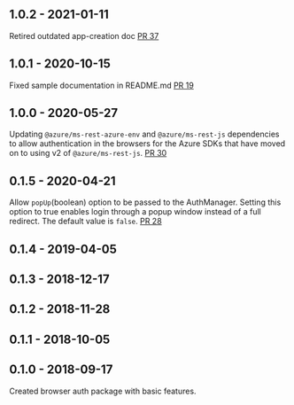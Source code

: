## 1.0.2 - 2021-01-11

Retired outdated app-creation doc [PR 37](https://github.com/Azure/ms-rest-browserauth/pull/37)

## 1.0.1 - 2020-10-15

Fixed sample documentation in README.md [PR 19](https://github.com/Azure/ms-rest-browserauth/pull/19)

## 1.0.0 - 2020-05-27

Updating `@azure/ms-rest-azure-env` and `@azure/ms-rest-js` dependencies to allow authentication in the browsers for the Azure SDKs that have moved on to using v2 of `@azure/ms-rest-js`.
[PR 30](https://github.com/Azure/ms-rest-browserauth/pull/30)

## 0.1.5 - 2020-04-21

Allow `popUp`(boolean) option to be passed to the AuthManager. Setting this option to true enables login through a popup window instead of a full redirect. The default value is `false`.
[PR 28](https://github.com/Azure/ms-rest-browserauth/pull/28)

## 0.1.4 - 2019-04-05

## 0.1.3 - 2018-12-17

## 0.1.2 - 2018-11-28

## 0.1.1 - 2018-10-05

## 0.1.0 - 2018-09-17

Created browser auth package with basic features.
